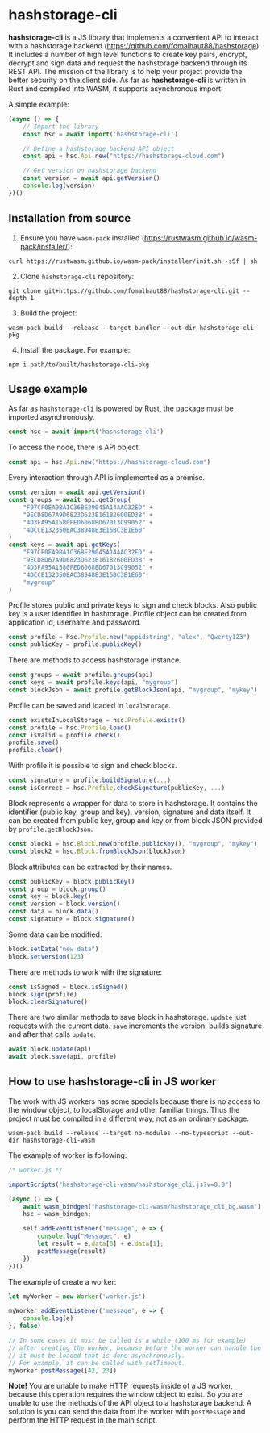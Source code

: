 # hashstorage-cli

**hashstorage-cli** is a JS library that implements a convenient API to interact with a hashstorage backend (https://github.com/fomalhaut88/hashstorage). It includes a number of high level functions to create key pairs, encrypt, decrypt and sign data and request the hashstorage backend through its REST API. The mission of the library is to help your project provide the better security on the client side. As far as **hashstorage-cli** is written in Rust and compiled into WASM, it supports asynchronous import.

A simple example:

```javascript
(async () => {
    // Import the library
    const hsc = await import('hashstorage-cli')

    // Define a hashstorage backend API object
    const api = hsc.Api.new("https://hashstorage-cloud.com")

    // Get version on hashstorage backend
    const version = await api.getVersion()
    console.log(version)
})()
```

## Installation from source

1. Ensure you have `wasm-pack` installed (https://rustwasm.github.io/wasm-pack/installer/):

```
curl https://rustwasm.github.io/wasm-pack/installer/init.sh -sSf | sh
```

2. Clone `hashstorage-cli` repository:

```
git clone git+https://github.com/fomalhaut88/hashstorage-cli.git --depth 1
```

3. Build the project:

```
wasm-pack build --release --target bundler --out-dir hashstorage-cli-pkg
```

4. Install the package. For example:

```
npm i path/to/built/hashstorage-cli-pkg
```

## Usage example

As far as `hashstorage-cli` is powered by Rust,
the package must be imported asynchronously.

```javascript
const hsc = await import('hashstorage-cli')
```

To access the node, there is API object.

```javascript
const api = hsc.Api.new("https://hashstorage-cloud.com")
```

Every interaction through API is implemented as a promise.

```javascript
const version = await api.getVersion()
const groups = await api.getGroup(
    "F97CF0EA9BA1C36BE29045A14AAC32ED" +
    "9ECD8D67A9D6823D623E161B2600ED3B" +
    "4D3FA95A1580FED6068BD67013C99052" +
    "4DCCE132350EAC38948E3E15BC3E1E60"
)
const keys = await api.getKeys(
    "F97CF0EA9BA1C36BE29045A14AAC32ED" +
    "9ECD8D67A9D6823D623E161B2600ED3B" +
    "4D3FA95A1580FED6068BD67013C99052" +
    "4DCCE132350EAC38948E3E15BC3E1E60",
    "mygroup"
)
```

Profile stores public and private keys to sign and check blocks.
Also public key is a user identifier in hashtorage.
Profile object can be created from application id, username and password.

```javascript
const profile = hsc.Profile.new("appidstring", "alex", "Qwerty123")
const publicKey = profile.publicKey()
```

There are methods to access hashstorage instance.

```javascript
const groups = await profile.groups(api)
const keys = await profile.keys(api, "mygroup")
const blockJson = await profile.getBlockJson(api, "mygroup", "mykey")
```

Profile can be saved and loaded in `localStorage`.

```javascript
const existsInLocalStorage = hsc.Profile.exists()
const profile = hsc.Profile.load()
const isValid = profile.check()
profile.save()
profile.clear()
```

With profile it is possible to sign and check blocks.

```javascript
const signature = profile.buildSignature(...)
const isCorrect = hsc.Profile.checkSignature(publicKey, ...)
```

Block represents a wrapper for data to store in hashstorage. It contains the
identifier (public key, group and key), version, signature and data itself.
It can be created from public key, group and key or from block JSON provided
by `profile.getBlockJson`.

```javascript
const block1 = hsc.Block.new(profile.publicKey(), "mygroup", "mykey")
const block2 = hsc.Block.fromBlockJson(blockJson)
```

Block attributes can be extracted by their names.

```javascript
const publicKey = block.publicKey()
const group = block.group()
const key = block.key()
const version = block.version()
const data = block.data()
const signature = block.signature()
```

Some data can be modified:

```javascript
block.setData("new data")
block.setVersion(123)
```

There are methods to work with the signature:

```javascript
const isSigned = block.isSigned()
block.sign(profile)
block.clearSignature()
```

There are two similar methods to save block in hashstorage.
`update` just requests with the current data.
`save` increments the version, builds signature and
after that calls `update`.

```javascript
await block.update(api)
await block.save(api, profile)
```

## How to use hashstorage-cli in JS worker

The work with JS workers has some specials because there is no access
to the window object, to localStorage and other familiar things.
Thus the project must be compiled in a different way,
not as an ordinary package.

```
wasm-pack build --release --target no-modules --no-typescript --out-dir hashstorage-cli-wasm
```

The example of worker is following:

```javascript
/* worker.js */

importScripts("hashstorage-cli-wasm/hashstorage_cli.js?v=0.0")

(async () => {
    await wasm_bindgen("hashstorage-cli-wasm/hashstorage_cli_bg.wasm")
    hsc = wasm_bindgen;

    self.addEventListener('message', e => {
        console.log("Message:", e)
        let result = e.data[0] + e.data[1];
        postMessage(result)
    })
})()
```

The example of create a worker:

```javascript
let myWorker = new Worker('worker.js')

myWorker.addEventListener('message', e => {
    console.log(e)
}, false)

// In some cases it must be called is a while (100 ms for example)
// after creating the worker, because before the worker can handle the message
// it must be loaded that is done asynchronously.
// For example, it can be called with setTimeout.
myWorker.postMessage([42, 23])
```

**Note!** You are unable to make HTTP requests inside of a JS worker, because this operation requires the window object to exist. So you are unable to use the methods of the API object to a hashstorage backend. A solution is you can send the data from the worker with `postMessage` and perform the HTTP request in the main script.
